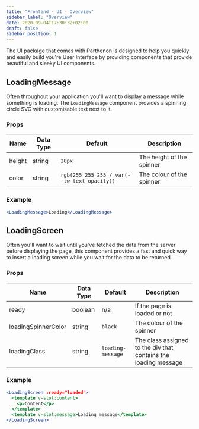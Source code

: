 ```yaml
---
title: "Frontend - UI - Overview"
sidebar_label: "Overview"
date: 2020-09-04T17:30:32+02:00
draft: false
sidebar_position: 1
---
```

The UI package that comes with Parthenon is designed to help you quickly and easily build you're User Interface by providing components that provide beautiful and sleeky UI components.

## LoadingMessage

Often throughout your application you'll want to display a message while something is loading. The `LoadingMessage` component provides a spinning circle SVG with customisable text next to it.

### Props

| Name | Data Type | Default | Description |
| --- | --- | --- | --- |
| height | string | `20px` | The height of the spinner |
| color | string | `rgb(255 255 255 / var(--tw-text-opacity))` | The colour of the spinner |

### Example

```jsx
<LoadingMessage>Loading</LoadingMessage>
```

## LoadingScreen

Often you'll want to wait until you've fetched the data from the server before displaying the page, this component provides a fast and quick way to insert a loading screen while you wait for the data to be returned.

### Props

| Name | Data Type | Default | Description |
| --- | --- | --- | --- |
| ready | boolean | n/a | If the page is loaded or not |
| loadingSpinnerColor | string | `black` | The colour of the spinner |
| loadingClass | string | `loading-message` | The class assigned to the div that contains the loading message |

### Example

```jsx
<LoadingScreen :ready="loaded">
  <template v-slot:content>
    <p>Content</p>
  </template>
  <template v-slot:message>Loading message</template>
</LoadingScreen>
```
